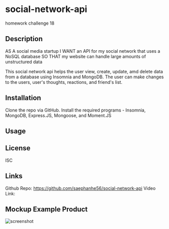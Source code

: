 # social-network-api
homework challenge 18

## Description

AS A social media startup
I WANT an API for my social network that uses a NoSQL database
SO THAT my website can handle large amounts of unstructured data

This social network api helps the user view, create, update, amd delete data from a database using Insomnia and MongoDB. The user can make changes to the users, user's thoughts, reactions, and friend's list. 

## Installation

Clone the repo via GitHub. Install the required programs - Insomnia, MongoDB, Express.JS, Mongoose, and Moment.JS


## Usage



## License

ISC

## Links

Github Repo: https://github.com/saephanhe56/social-network-api
Video Link: 

## Mockup Example Product 
![screenshot]()